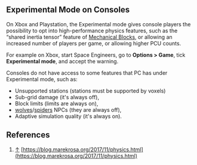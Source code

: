 ## Experimental Mode on Consoles

On Xbox and Playstation, the Experimental mode gives console players the possibility to opt into high-performance physics features, such as the “shared inertia tensor” feature of [Mechanical Blocks](https://spaceengineers.wiki.gg/wiki/Mechanical_Blocks "Mechanical Blocks"), or allowing an increased number of players per game, or allowing higher PCU counts.

For example on Xbox, start Space Engineers, go to **Options > Game**, tick **Experimental mode**, and accept the warning.

Consoles do not have access to some features that PC has under Experimental mode, such as:

*   Unsupported stations (stations must be supported by voxels)
*   Sub-grid damage (it's always off),
*   Block limits (limits are always on),
*   [wolves](https://spaceengineers.wiki.gg/wiki/Cyberhounds "Cyberhounds")/[spiders](https://spaceengineers.wiki.gg/wiki/Sabiroids "Sabiroids") NPCs (they are always off),
*   Adaptive simulation quality (it's always on).

## References

1.  [↑](#cite_ref-1 "Jump up") [https://blog.marekrosa.org/2017/11/physics.html](https://blog.marekrosa.org/2017/11/physics.html)